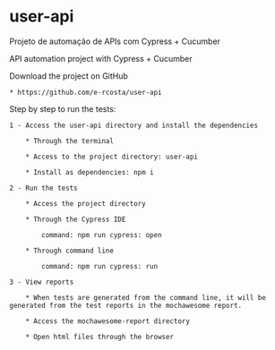 # user-api
Projeto de automação de APIs com Cypress + Cucumber

API automation project with Cypress + Cucumber

Download the project on GitHub

	* https://github.com/e-rcosta/user-api

Step by step to run the tests:

	1 - Access the user-api directory and install the dependencies

		* Through the terminal

		* Access to the project directory: user-api

		* Install as dependencies: npm i

	2 - Run the tests

		* Access the project directory

		* Through the Cypress IDE
			
			command: npm run cypress: open

		* Through command line
			
			command: npm run cypress: run

	3 - View reports

		* When tests are generated from the command line, it will be generated from the test reports in the mochawesome report.

		* Access the mochawesome-report directory

		* Open html files through the browser
